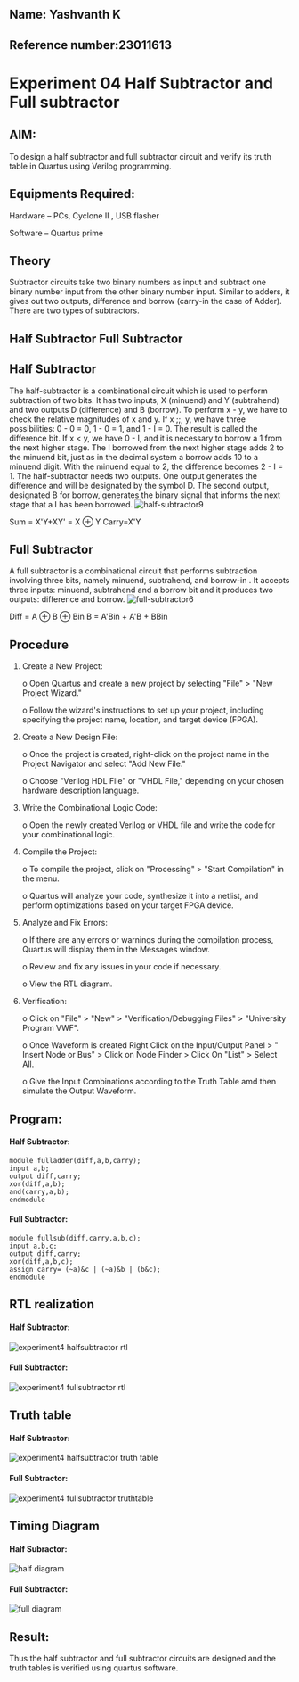 ## Name: Yashvanth K
## Reference number:23011613
# Experiment 04 Half Subtractor and Full subtractor
## AIM:
To design a half subtractor and full subtractor circuit and verify its truth table in Quartus using Verilog programming.

## Equipments Required:
Hardware – PCs, Cyclone II , USB flasher

Software – Quartus prime
## Theory
Subtractor circuits take two binary numbers as input and subtract one binary number input from the other binary number input. Similar to adders, it gives out two outputs, difference and borrow (carry-in the case of Adder). There are two types of subtractors.

## Half Subtractor Full Subtractor
## Half Subtractor
The half-subtractor is a combinational circuit which is used to perform subtraction of two bits. It has two inputs, X (minuend) and Y (subtrahend) and two outputs D (difference) and B (borrow). To perform x - y, we have to check the relative magnitudes of x and y. If x ;;, y, we have three possibilities: 0 - 0 = 0, 1 - 0 = 1, and 1 - I = 0. The result is called the difference bit. If x < y, we have 0 - I, and it is necessary to borrow a 1 from the next higher stage. The I borrowed from the next higher stage adds 2 to the minuend bit, just as in the decimal system a borrow adds 10 to a minuend digit. With the minuend equal to 2, the difference becomes 2 - I = 1. The half-subtractor needs two outputs. One output generates the difference and will be designated by the symbol D. The second output, designated B for borrow, generates the binary signal that informs the next stage that a I has been borrowed.
![half-subtractor9](https://user-images.githubusercontent.com/36288975/166112538-58c3bc7c-ee5d-4e6a-ac8d-8e8328efe27a.png)


Sum = X'Y+XY' = X ⊕ Y
Carry=X'Y

## Full Subtractor
A full subtractor is a combinational circuit that performs subtraction involving three bits, namely minuend, subtrahend, and borrow-in . It accepts three inputs: minuend, subtrahend and a borrow bit and it produces two outputs: difference and borrow. 
![full-subtractor6](https://user-images.githubusercontent.com/36288975/166112541-24c68359-3de8-4674-ae22-8272ffc385ed.png)


Diff = A ⊕ B ⊕ Bin B = A'Bin + A'B + BBin

## Procedure
1.	Create a New Project:

  	  o	Open Quartus and create a new project by selecting "File" > "New Project Wizard."

  	  o	Follow the wizard's instructions to set up your project, including specifying the project name, location, and target device (FPGA).
3.	Create a New Design File:

  	  o	Once the project is created, right-click on the project name in the Project Navigator and select "Add New File."

  	  o	Choose "Verilog HDL File" or "VHDL File," depending on your chosen hardware description language.
5.	Write the Combinational Logic Code:

  	  o	Open the newly created Verilog or VHDL file and write the code for your combinational logic.
7.	Compile the Project:

  	  o	To compile the project, click on "Processing" > "Start Compilation" in the menu.

  	  o	Quartus will analyze your code, synthesize it into a netlist, and perform optimizations based on your target FPGA device.
9.	Analyze and Fix Errors:

  	  o	If there are any errors or warnings during the compilation process, Quartus will display them in the Messages window.

  	  o	Review and fix any issues in your code if necessary.

  	  o	View the RTL diagram.
11.	Verification:

   	  o	Click on "File" > "New" > "Verification/Debugging Files" > "University Program VWF".

   	  o	Once Waveform is created Right Click on the Input/Output Panel > " Insert Node or Bus" > Click on Node Finder > Click On "List" > Select All.

   	  o	Give the Input Combinations according to the Truth Table amd then simulate the Output Waveform.


## Program:
#### Half Subtractor:
```
module fulladder(diff,a,b,carry);
input a,b;
output diff,carry;
xor(diff,a,b);
and(carry,a,b);
endmodule
```
#### Full Subtractor:
```
module fullsub(diff,carry,a,b,c);
input a,b,c;
output diff,carry;
xor(diff,a,b,c);
assign carry= (~a)&c | (~a)&b | (b&c);
endmodule
```
##  RTL realization
#### Half Subtractor:
![experiment4 halfsubtractor rtl](https://github.com/Ashwathm12/Experiment--03-Half-Subtractor-and-Full-subtractor/assets/138849225/87e774ac-6a86-4a51-b94a-a4901ea7bbc5)

#### Full Subtractor:
![experiment4 fullsubtractor rtl](https://github.com/Ashwathm12/Experiment--03-Half-Subtractor-and-Full-subtractor/assets/138849225/4ce52309-b0be-490a-aa07-ebd037b7c5de)

## Truth table
#### Half Subtractor:
![experiment4 halfsubtractor truth table](https://github.com/Ashwathm12/Experiment--03-Half-Subtractor-and-Full-subtractor/assets/138849225/aa1e0013-b2c4-4695-8665-744365bb23be)

#### Full Subtractor:
![experiment4 fullsubtractor truthtable](https://github.com/Ashwathm12/Experiment--03-Half-Subtractor-and-Full-subtractor/assets/138849225/ea34a41b-3f66-4c83-bf32-e4f550f2fa50)

## Timing Diagram
#### Half Subractor:
![half diagram](https://github.com/Ashwathm12/Experiment--03-Half-Subtractor-and-Full-subtractor/assets/138849225/436e2025-c944-4084-92be-2e283861c52a)

#### Full Subtractor:
![full diagram](https://github.com/Ashwathm12/Experiment--03-Half-Subtractor-and-Full-subtractor/assets/138849225/89007b68-f73a-495d-93c3-60fd752b7638)

## Result:
Thus the half subtractor and full subtractor circuits are designed and the truth tables is verified using quartus software.
